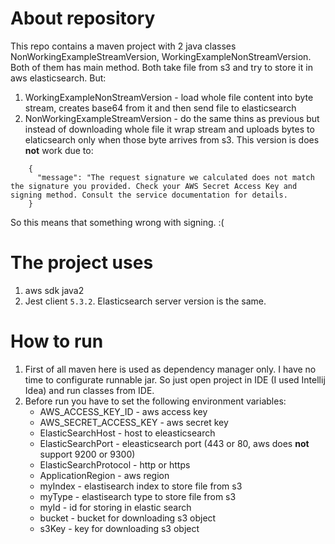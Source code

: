 # About repository

This repo contains a maven project with 2 java classes NonWorkingExampleStreamVersion, WorkingExampleNonStreamVersion.
Both of them has main method. Both take file from s3 and try to store it in aws elasticsearch. But:

 1. WorkingExampleNonStreamVersion - load whole file content into byte stream, creates base64 from it and then send file
  to elasticsearch
 1. NonWorkingExampleStreamVersion - do the same thins as previous but instead of downloading whole file it wrap stream 
 and uploads bytes to elaticsearch only when those byte arrives from s3. This version is does **not** work due to:
 
````
    {
      "message": "The request signature we calculated does not match the signature you provided. Check your AWS Secret Access Key and signing method. Consult the service documentation for details.
    }
````

So this means that something wrong with signing. :(

# The project uses
 1. aws sdk java2
 1. Jest client  `5.3.2`. Elasticsearch server version is the same.
 
# How to run

 1. First of all maven here is used as dependency manager only. I have no time to configurate runnable jar. So just
open project in IDE (I used Intellij Idea) and run classes from IDE.
 1. Before run you have to set the following environment variables:
    * AWS_ACCESS_KEY_ID - aws access key
    * AWS_SECRET_ACCESS_KEY - aws secret key 
    * ElasticSearchHost - host to eleasticsearch 
    * ElasticSearchPort - eleasticsearch port (443 or 80, aws does **not** support 9200 or 9300) 
    * ElasticSearchProtocol - http or https 
    * ApplicationRegion - aws region 
    * myIndex - elastisearch index to store file from s3 
    * myType - elastisearch type to store file from s3 
    * myId - id for storing in elastic search  
    * bucket - bucket for downloading s3 object 
    * s3Key - key for downloading s3 object
    
   
